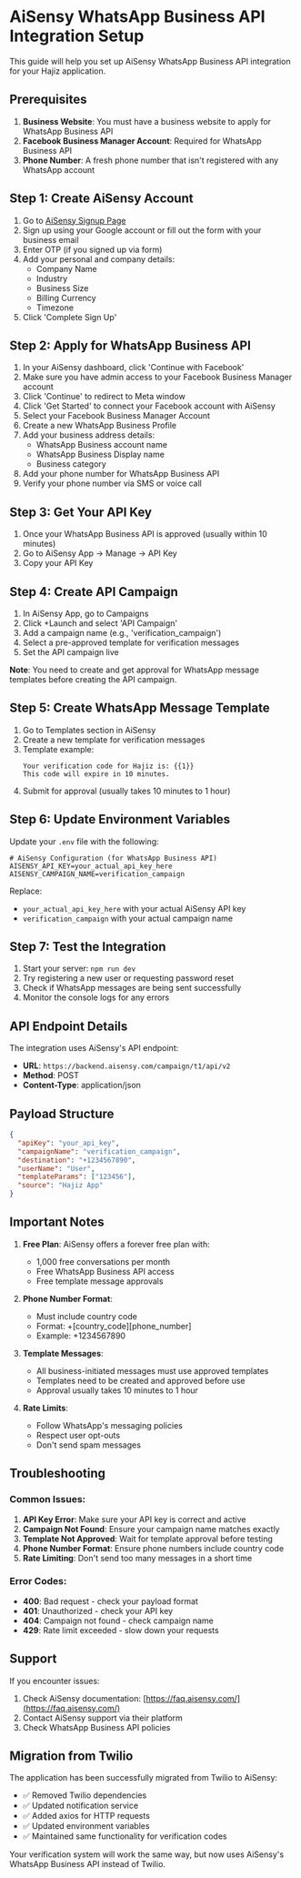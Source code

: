 # AiSensy WhatsApp Business API Integration Setup

This guide will help you set up AiSensy WhatsApp Business API integration for your Hajiz application.

## Prerequisites

1. **Business Website**: You must have a business website to apply for WhatsApp Business API
2. **Facebook Business Manager Account**: Required for WhatsApp Business API
3. **Phone Number**: A fresh phone number that isn't registered with any WhatsApp account

## Step 1: Create AiSensy Account

1. Go to [AiSensy Signup Page](https://app.aisensy.com/signup)
2. Sign up using your Google account or fill out the form with your business email
3. Enter OTP (if you signed up via form)
4. Add your personal and company details:
   - Company Name
   - Industry
   - Business Size
   - Billing Currency
   - Timezone
5. Click 'Complete Sign Up'

## Step 2: Apply for WhatsApp Business API

1. In your AiSensy dashboard, click 'Continue with Facebook'
2. Make sure you have admin access to your Facebook Business Manager account
3. Click 'Continue' to redirect to Meta window
4. Click 'Get Started' to connect your Facebook account with AiSensy
5. Select your Facebook Business Manager Account
6. Create a new WhatsApp Business Profile
7. Add your business address details:
   - WhatsApp Business account name
   - WhatsApp Business Display name
   - Business category
8. Add your phone number for WhatsApp Business API
9. Verify your phone number via SMS or voice call

## Step 3: Get Your API Key

1. Once your WhatsApp Business API is approved (usually within 10 minutes)
2. Go to AiSensy App → Manage → API Key
3. Copy your API Key

## Step 4: Create API Campaign

1. In AiSensy App, go to Campaigns
2. Click +Launch and select 'API Campaign'
3. Add a campaign name (e.g., 'verification_campaign')
4. Select a pre-approved template for verification messages
5. Set the API campaign live

**Note**: You need to create and get approval for WhatsApp message templates before creating the API campaign.

## Step 5: Create WhatsApp Message Template

1. Go to Templates section in AiSensy
2. Create a new template for verification messages
3. Template example:
   ```
   Your verification code for Hajiz is: {{1}}
   This code will expire in 10 minutes.
   ```
4. Submit for approval (usually takes 10 minutes to 1 hour)

## Step 6: Update Environment Variables

Update your `.env` file with the following:

```env
# AiSensy Configuration (for WhatsApp Business API)
AISENSY_API_KEY=your_actual_api_key_here
AISENSY_CAMPAIGN_NAME=verification_campaign
```

Replace:
- `your_actual_api_key_here` with your actual AiSensy API key
- `verification_campaign` with your actual campaign name

## Step 7: Test the Integration

1. Start your server: `npm run dev`
2. Try registering a new user or requesting password reset
3. Check if WhatsApp messages are being sent successfully
4. Monitor the console logs for any errors

## API Endpoint Details

The integration uses AiSensy's API endpoint:
- **URL**: `https://backend.aisensy.com/campaign/t1/api/v2`
- **Method**: POST
- **Content-Type**: application/json

## Payload Structure

```json
{
  "apiKey": "your_api_key",
  "campaignName": "verification_campaign",
  "destination": "+1234567890",
  "userName": "User",
  "templateParams": ["123456"],
  "source": "Hajiz App"
}
```

## Important Notes

1. **Free Plan**: AiSensy offers a forever free plan with:
   - 1,000 free conversations per month
   - Free WhatsApp Business API access
   - Free template message approvals

2. **Phone Number Format**: 
   - Must include country code
   - Format: +[country_code][phone_number]
   - Example: +1234567890

3. **Template Messages**: 
   - All business-initiated messages must use approved templates
   - Templates need to be created and approved before use
   - Approval usually takes 10 minutes to 1 hour

4. **Rate Limits**: 
   - Follow WhatsApp's messaging policies
   - Respect user opt-outs
   - Don't send spam messages

## Troubleshooting

### Common Issues:

1. **API Key Error**: Make sure your API key is correct and active
2. **Campaign Not Found**: Ensure your campaign name matches exactly
3. **Template Not Approved**: Wait for template approval before testing
4. **Phone Number Format**: Ensure phone numbers include country code
5. **Rate Limiting**: Don't send too many messages in a short time

### Error Codes:

- **400**: Bad request - check your payload format
- **401**: Unauthorized - check your API key
- **404**: Campaign not found - check campaign name
- **429**: Rate limit exceeded - slow down your requests

## Support

If you encounter issues:
1. Check AiSensy documentation: [https://faq.aisensy.com/](https://faq.aisensy.com/)
2. Contact AiSensy support via their platform
3. Check WhatsApp Business API policies

## Migration from Twilio

The application has been successfully migrated from Twilio to AiSensy:
- ✅ Removed Twilio dependencies
- ✅ Updated notification service
- ✅ Added axios for HTTP requests
- ✅ Updated environment variables
- ✅ Maintained same functionality for verification codes

Your verification system will work the same way, but now uses AiSensy's WhatsApp Business API instead of Twilio.